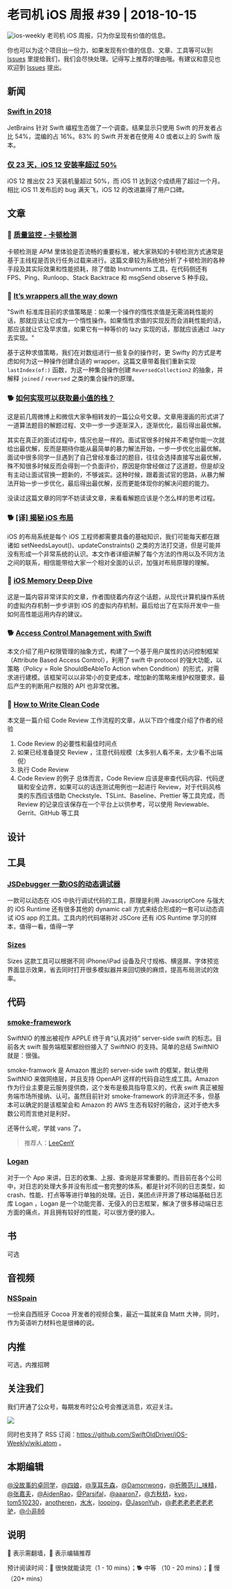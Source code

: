 # 老司机 iOS 周报 #39 | 2018-10-15

![ios-weekly](../assets/ios-weekly.png)
老司机 iOS 周报，只为你呈现有价值的信息。

你也可以为这个项目出一份力，如果发现有价值的信息、文章、工具等可以到 [Issues](https://github.com/SwiftOldDriver/iOS-Weekly/issues) 里提给我们，我们会尽快处理。记得写上推荐的理由哦。有建议和意见也欢迎到 [Issues](https://github.com/SwiftOldDriver/iOS-Weekly/issues) 提出。

## 新闻

### [Swift in 2018](https://www.jetbrains.com/research/devecosystem-2018/swift-objc)

JetBrains 针对 Swift 编程生态做了一个调查。结果显示只使用 Swift 的开发者占比 54%，混编的占 16%。83% 的 Swift 开发者在使用 4.0 或者以上的 Swift 版本。

### [仅 23 天，iOS 12 安装率超过 50% ](https://9to5mac.com/2018/10/06/ios-12-now-installed-on-50-of-devices-outpacing-ios-11/)

iOS 12 推出仅 23 天装机量超过 50%，而 iOS 11 达到这个成绩用了超过一个月。相比 iOS 11 发布后的 bug 满天飞，iOS 12 的改进赢得了用户口碑。

## 文章

### 🐎 [质量监控 - 卡顿检测](https://juejin.im/post/5bb09795f265da0ac84946e0)

卡顿检测是 APM 里体验是否流畅的重要标准，被大家熟知的卡顿检测方式通常是基于主线程是否执行任务过载来进行。这篇文章较为系统地分析了卡顿检测的各种手段及其实际效果和性能损耗，除了借助 Instruments 工具，在代码侧还有 FPS、Ping、Runloop、Stack Backtrace 和 msgSend observe 5 种手段。

### 🐎 [It’s wrappers all the way down](https://oleb.net/2018/lastindex-reversed/)

"Swift 标准库目前的求值策略是：如果一个操作的惰性求值是无需消耗性能的话，那就应该让它成为一个惰性操作。如果惰性求值的实现反而会消耗性能的话，那应该就让它及早求值，如果它有一种等价的 lazy 实现的话，那就应该通过 .lazy 去实现。"

基于这种求值策略，我们在对数组进行一些复杂的操作时，更 Swifty 的方式是考虑如何为这一种操作创建合适的 wrapper。这篇文章带着我们重新实现 `lastIndex(of:)` 函数，为这一种集合操作创建 `ReversedCollection2` 的抽象，并解释 `joined` / `reversed` 之类的集合操作的原理。

### 🐕 [如何实现可以获取最小值的栈？](https://mp.weixin.qq.com/s/tLaRUCEgtQwoFdELZlcsZA)

这是前几周微博上和微信大家争相转发的一篇公众号文章。文章用漫画的形式讲了一道算法题目的解题过程、文中一步一步逐渐深入，逐渐优化，最后得出最优解。

其实在真正的面试过程中，情况也是一样的。面试官很多时候并不希望你能一次就给出最优解，反而是期待你能从最简单的暴力解法开始，一步一步优化出最优解。面试中很多同学一旦遇到了自己曾经准备过的题目，往往会选择直接写出最优解，殊不知很多时候反而会得到一个负面评价，原因是你曾经做过了这道题，但是却没有主动让面试官换一题新的，不够诚实。这种时候，跟着面试官的思路，从暴力解法开始一步一步优化，最后得出最优解，反而更能体现你的解决问题的能力。

没读过这篇文章的同学不妨读读文章，来看看解题应该是个怎么样的思考过程。

### 🐕 [[译] 揭秘 iOS 布局](https://sq.163yun.com/blog/article/200743376636538880)

iOS 的布局系统是每个 iOS 工程师都需要具备的基础知识，我们可能每天都在跟诸如 setNeedsLayout()、updateConstraints() 之类的方法打交道，但是可能并没有形成一个非常系统的认识。本文作者详细讲解了每个方法的作用以及不同方法之间的联系，相信能带给大家一个相对全面的认识，加强对布局原理的理解。


### 🐢 [iOS Memory Deep Dive](https://www.jianshu.com/p/dad9f27e412e)

这是一篇内容非常详实的文章，作者围绕着内存这个话题，从现代计算机操作系统的虚拟内存机制一步步讲到 iOS 的虚拟内存机制，最后给出了在实际开发中一些如何高性能运用内存的建议。

### 🐕 [Access Control Management with Swift](https://medium.com/ios-os-x-development/access-control-management-with-swift-cc3c3d68cbc3)

本文介绍了用户权限管理的抽象方式，构建了一个基于用户属性的访问控制框架（Attribute Based Access Control），利用了 swift 中 protocol 的强大功能，以策略（Policy = Role ShouldBeAbleTo Action when Condition）的形式，对需求进行建模。该框架可以以非常小的变更成本，增加新的策略来维护权限要求，最后产生的判断用户权限的 API 也非常优雅。

### 🐢 [How to Write Clean Code](https://medium.com/quick-code/how-to-write-clean-code-bbcf35ac1aef)
本文是一篇介绍 Code Review 工作流程的文章，从以下四个维度介绍了作者的经验
1. Code Review 的必要性和最佳时间点
2. 如果已经准备提交 Review ，注意代码规模（太多别人看不来，太少看不出端倪）
3. 执行 Code Review
4. Code Review 的例子
总体而言，Code Review 应该是审查代码内容、代码逻辑和安全边界，如果可以的话连测试用例也一起进行 Review，对于代码风格类的东西应该借助 Checkstyle、TSLint、Baseline、Prettier 等工具完成，而 Review 的记录应该保存在一个平台上以供参考，可以使用 Reviewable、Gerrit、GitHub 等工具

## 设计

## 工具

### [JSDebugger 一款iOS的动态调试器 ](https://github.com/SatanWoo/JSDebugger)

一款可以动态在 iOS 中执行调试代码的工具，原理是利用 JavascriptCore 与强大的 iOS Runtime 还有很多其他的 dynamic call 方式来结合形成的一套可以动态调试 iOS app 的工具。工具内的代码堪称对 JSCore 还有 iOS Runtime 学习的样本，值得一看，值得一学

### [Sizes](https://github.com/marcosgriselli/Sizes)

Sizes 这款工具可以根据不同 iPhone/iPad 设备及尺寸规格、横竖屏、字体预览界面显示效果，省去同时打开很多模拟器并来回切换的麻烦，提高布局测试的效率。

## 代码

### [smoke-framework](https://github.com/amzn/smoke-framework?utm_source=gold_browser_extension)

SwiftNIO 的推出被视作 APPLE 终于肯“认真对待” server-side swift 的标志。目前各大 swift 服务端框架都纷纷接入了 SwiftNIO 的支持。简单的总结 SwiftNIO 就是：很强。

smoke-framwork 是 Amazon 推出的 server-side swift 的框架，默认使用 SwiftNIO 来做网络层，并且支持 OpenAPI 这样的代码自动生成工具。Amazon 作为行业主要是云服务提供商，这个发布是极具指导意义的，代表 swift 真正被服务端市场所接纳、认可。虽然目前针对 smoke-framework 的评测还不多，但基本可以确定的是该框架会和 Amazon 的 AWS 生态有较好的融合，这对于绝大多数公司而言绝对是利好。

还等什么呢，学就 vans 了。

> 推荐人：[LeeCenY](https://github.com/LeeCenY)

### [Logan](https://github.com/Meituan-Dianping/Logan)

对于一个 App 来讲，日志的收集、上报、查询是非常重要的。而目前在各个公司中，对日志的处理大多并没有形成一套完整的体系，都是针对不同的日志类型，如crash、性能、打点等等进行单独的处理。近日，美团点评开源了移动端基础日志库 Logan ，Logan 是一个功能完善、无侵入的日志框架，解决了很多移动端日志方面的痛点，并且拥有较好的性能，可以很方便的接入。

## 书

可选

## 音视频

### [NSSpain](https://vimeo.com/nsspain)

一份来自西班牙 Cocoa 开发者的视频合集，最近一篇就来自 Mattt 大神，同时，作为英语听力材料也是很棒的说。

## 内推

可选，内推招聘

## 关注我们

我们开通了公众号，每期发布时公众号会推送消息，欢迎关注。

![](https://github.com/SwiftOldDriver/iOS-Weekly/blob/master/assets/qrcode_for_wechat.jpg?raw=true)

同时也支持了 RSS 订阅：https://github.com/SwiftOldDriver/iOS-Weekly/wiki.atom 。

## 本期编辑

[@没故事的卓同学](https://weibo.com/1926303682/profile)，[@四娘](https://kemchenj.github.io)，[@享耳先森](https://github.com/iblacksun)，[@Damonwong](https://weibo.com/damonone)，[@折腾范儿_味精](http://weibo.com/agvicking)，[@张嘉夫](https://weibo.com/2949394297)，[@AidenRao](https://weibo.com/AidenRao)，[@Parsifal](https://weibo.com/parsifalchang)，[@aaaron7](https://weibo.com/aaaron7)，[@方秋枋](https://weibo.com/100mango)，[kyo](https://github.com/KyoLi)，[tom510230](https://xiaozhuanlan.com/u/6682065345)，[anotheren](https://anotheren.com)，[水水](https://www.xuyanlan.com)，[looping](https://github.com/looping)，[@JasonYuh](https://weibo.com/jasonyuh)，[@老老老老老老老驴](https://weibo.com/u/6090610445)，[@小非86](https://weibo.com/xuyafei86)

## 说明

🚧 表示需翻墙，🌟 表示编辑推荐

预计阅读时间：🐎 很快就能读完（1 - 10 mins）；🐕 中等 （10 - 20 mins）；🐢 慢（20+ mins）
